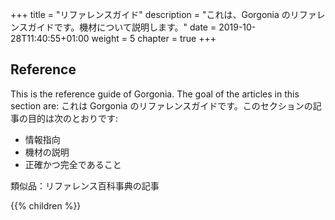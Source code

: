 +++
title = "リファレンスガイド"
description = "これは、Gorgonia のリファレンスガイドです。機材について説明します。"
date = 2019-10-28T11:40:55+01:00
weight = 5
chapter = true
+++

## Reference

This is the reference guide of Gorgonia. The goal of the articles in this section are:
これは Gorgonia のリファレンスガイドです。このセクションの記事の目的は次のとおりです:

* 情報指向
* 機材の説明
* 正確かつ完全であること

類似品：リファレンス百科事典の記事

{{% children %}}

